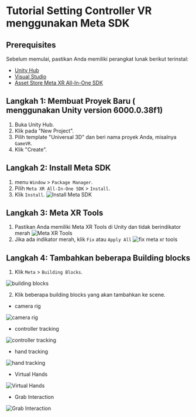 # Tutorial Setting Controller VR menggunakan Meta SDK

## Prerequisites

Sebelum memulai, pastikan Anda memiliki perangkat lunak berikut terinstal:

- [Unity Hub](https://unity.com/download)
- [Visual Studio](https://visualstudio.microsoft.com/) 
- [Asset Store Meta XR All-In-One SDK](https://assetstore.unity.com/search#q=meta%20xr%20all-in-one%20sdk)

## Langkah 1: Membuat Proyek Baru ( menggunakan Unity version 6000.0.38f1)

1. Buka Unity Hub.
2. Klik pada "New Project".
3. Pilih template "Universal 3D" dan beri nama proyek Anda, misalnya `GameVR`.
4. Klik "Create".

## Langkah 2: Install Meta SDK

1. menu `Window` > `Package Manager`.
2. Pilih `Meta XR All-In-One SDK` > `Install`.
3. Klik `Install`.
![Install Meta SDK](img/image1.png)

## Langkah 3: Meta XR Tools

1. Pastikan Anda memiliki Meta XR Tools di Unity dan tidak berindikator merah
![Meta XR Tools](img/image2.png)
2. Jika ada indikator merah, klik `Fix` atau `Apply All`
![fix meta xr tools](img/image3.png)

## Langkah 4: Tambahkan beberapa Building blocks

1. Klik `Meta` > `Building Blocks`.

![building blocks](img/image4.png)

2. Klik beberapa building blocks yang akan tambahkan ke scene.
-   camera rig

![camera rig](img/image5.png)

-   controller tracking

![controller tracking](img/image6.png)

-   hand tracking

![hand tracking](img/image7.png)

-   Virtual Hands

![Virtual Hands](img/image8.png)

-   Grab Interaction

![Grab Interaction](img/image9.png)


